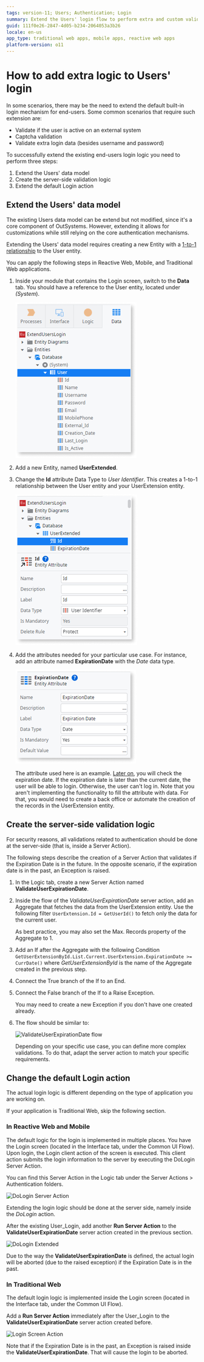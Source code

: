 ```yaml
---
tags: version-11; Users; Authentication; Login
summary: Extend the Users' login flow to perform extra and custom validations
guid: 111f0e26-2847-4d05-b234-2064053a3b26
locale: en-us
app_type: traditional web apps, mobile apps, reactive web apps
platform-version: o11
---
```


# How to add extra logic to Users' login

In some scenarios, there may be the need to extend the default built-in login mechanism for end-users.
Some common scenarios that require such extension are:

* Validate if the user is active on an external system
* Captcha validation
* Validate extra login data (besides username and password)

To successfully extend the existing end-users login logic you need to perform three steps:

1. Extend the Users' data model
1. Create the server-side validation logic
1. Extend the default Login action

## Extend the Users' data model

The existing Users data model can be extend but not modified, since it's a core component of OutSystems.
However, extending it allows for customizations while still relying on the core authentication mechanisms.

Extending the Users' data model requires creating a new Entity with a [1-to-1 relationship](https://success.outsystems.com/Documentation/11/Developing_an_Application/Use_Data/Data_Modeling/Entity_Relationships/Create_a_One-to-One_Relationship) to the User entity.

You can apply the following steps in Reactive Web, Mobile, and Traditional Web applications.

1. Inside your module that contains the Login screen, switch to the **Data** tab.
You should have a reference to the User entity, located under _(System_).

    ![User Entity](./images/users-login-extra-data-tab-user-entity.png)

1. Add a new Entity, named **UserExtended**.

1. Change the **Id** attribute Data Type to _User Identifier_.
This creates a 1-to-1 relationship between the User entity and your UserExtension entity.

    ![UserExtension Id attribute](./images/users-login-extra-user-extension-id.png)

1. Add the attributes needed for your particular use case.
For instance, add an attribute named **ExpirationDate** with the _Date_ data type.

    ![ExpirationDate attribute](images/users-login-extra-expiration-date.png)

    The attribute used here is an example.
    [Later on](#create-the-server-side-validation-logic), you will check the expiration date.
    If the expiration date is later than the current date, the user will be able to login.
    Otherwise, the user can't log in.
    Note that you aren't implementing the functionality to fill the attribute with data.
    For that, you would need to create a back office or automate the creation of the records in the UserExtension entity.

## Create the server-side validation logic

For security reasons, all validations related to authentication should be done at the server-side (that is, inside a Server Action).

The following steps describe the creation of a Server Action that validates if the Expiration Date is in the future.
In the opposite scenario, if the expiration date is in the past, an Exception is raised.

1. In the Logic tab, create a new Server Action named **ValidateUserExpirationDate**.

1. Inside the flow of the _ValidateUserExpirationDate_ server action, add an Aggregate that fetches the data from the UserExtension entity.
Use the following filter `UserExtension.Id = GetUserId()` to fetch only the data for the current user.

    As best practice, you may also set the Max. Records property of the Aggregate to 1.

1. Add an If after the Aggregate with the following Condition `GetUserExtensionById.List.Current.UserExtension.ExpirationDate >= CurrDate()` where _GetUserExtensionById_ is the name of the Aggregate created in the previous step.

1. Connect the True branch of the If to an End.

1. Connect the False branch of the If to a Raise Exception.

    You may need to create a new Exception if you don't have one created already.

1. The flow should be similar to:

    ![ValidateUserExpirationDate flow](images/users-login-extra-validateuserexpirationdate-flow.png)

    Depending on your specific use case, you can define more complex validations.
    To do that, adapt the server action to match your specific requirements.

## Change the default Login action

The actual login logic is different depending on the type of application you are working on.

If your application is Traditional Web, skip the following section.

### In Reactive Web and Mobile

The default logic for the login is implemented in multiple places.
You have the Login screen (located in the Interface tab, under the Common UI Flow).
Upon login, the Login client action of the screen is executed.
This client action submits the login information to the server by executing the DoLogin Server Action.

<div class="info" markdown="1">

You can find this Server Action in the Logic tab under the Server Actions > Authentication folders.
</div>

![DoLogin Server Action](images/users-login-extra-dologin.png)

Extending the login logic should be done at the server side, namely inside the _DoLogin_ action.

After the existing User_Login, add another **Run Server Action** to the **ValidateUserExpirationDate** server action created in the previous section.

![DoLogin Extended](images/users-login-extra-dologin-extended.png)

<div class="info" markdown="1">

Due to the way the **ValidateUserExpirationDate** is defined, the actual login will be aborted (due to the raised exception) if the Expiration Date is in the past.
</div>

### In Traditional Web

The default login logic is implemented inside the Login screen (located in the Interface tab, under the Common UI Flow).

Add a **Run Server Action** immediately after the User_Login to the **ValidateUserExpirationDate** server action created before.

![Login Screen Action](images/users-login-extra-login-traditional.png)

<div class="info" markdown="1">

Note that if the Expiration Date is in the past, an Exception is raised inside the **ValidateUserExpirationDate**.
That will cause the login to be aborted.
</div>
